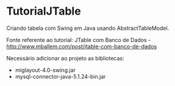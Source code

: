 TutorialJTable
==============

Criando tabela com Swing em Java usando AbstractTableModel.

Fonte referente ao tutorial: JTable com Banco de Dados - http://www.mballem.com/post/jtable-com-banco-de-dados

Necessário adicionar ao projeto as bibliotecas:
  * miglayout-4.0-swing.jar
  * mysql-connector-java-5.1.24-bin.jar

